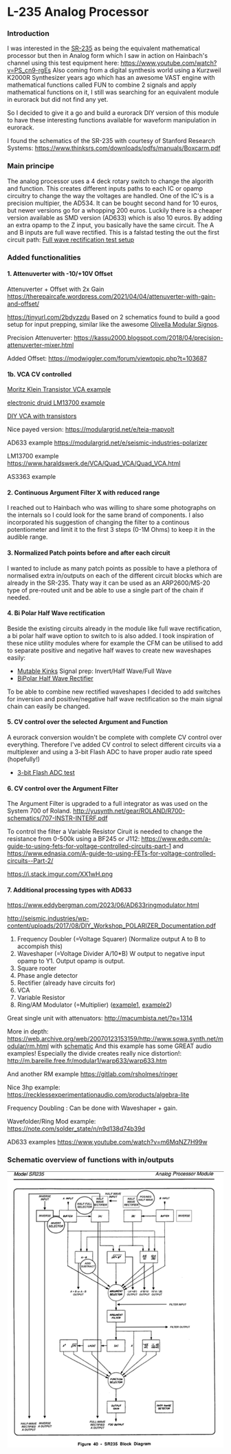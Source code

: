 # L-235 Analog Processor ##

### Introduction ###
I was interested in the [SR-235](https://www.thinksrs.com/images/instr/boxcar/SR235_FPlg.jpg) as being the equivalent mathematical processor but then in Analog form which I saw in action on Hainbach's channel using this test equipment here: https://www.youtube.com/watch?v=PS_cn9-rgEs 
Also coming from a digital synthesis world using a Kurzweil K2000R Synthesizer years ago which has an awesome VAST engine with mathematical functions called FUN to combine 2 signals and apply mathematical functions on it, I still was searching for an equivalent module in eurorack but did not find any yet.

So I decided to give it a go and build a eurorack DIY version of this module to have these interesting functions available for waveform manipulation in eurorack.

I found the schematics of the SR-235 with courtesy of Stanford Research Systems:
https://www.thinksrs.com/downloads/pdfs/manuals/Boxcarm.pdf


### Main principe ###

The analog processor uses a 4 deck rotary switch to change the algorith and function. This creates different inputs paths to each IC or opamp circuitry to change the way the voltages are handled. One of the IC's is a precision multipier, the AD534. It can be bought second hand for 10 euros, but newer versions go for a whopping 200 euros. Luckily there is a cheaper version available as SMD version (AD633) which is also 10 euros. By adding an extra opamp to the Z input, you basically have the same circuit. 
The A and B inputs are full wave rectified. This is a falstad testing the out the first circuit path: [Full wave rectification test setup](https://tinyurl.com/27wkvqkx)

### Added functionalities ###

#### 1. Attenuverter with -10/+10V Offset 

Attenuverter + Offset with 2x Gain
https://therepaircafe.wordpress.com/2021/04/04/attenuverter-with-gain-and-offset/

https://tinyurl.com/2bdyzzdu
Based on 2 schematics found to build a good setup for input prepping, similar like the awesome [Olivella Modular Signos](https://www.olivellamodular.com/signos.html).

Precision Attenuverter:
https://kassu2000.blogspot.com/2018/04/precision-attenuverter-mixer.html

Added Offset:
https://modwiggler.com/forum/viewtopic.php?t=103687

#### 1b. VCA CV controlled ####
[Moritz Klein Transistor VCA example](https://www.falstad.com/circuit/circuitjs.html?ctz=CQAgjCAMB0l3BWEAmAzNALAdkggnMmAGxFYKSpKkhIao0CmAtGGAFAAu4yAHOBhnBYi-QZHAgm6YWErIE+IpGQY8RMdATIixMBj1xUyLPTBwQAEwYAzAIYBXADYdOKHnz2CV4z1AlToIjxyIh5IMGMcSB0kGC0eUKxkXnxcLCxBM3ErOycXACchEQwPYUkjPyz4NkLvEBKUDHEpZEr4ODYAJRRIPiZ1Hr7WVvFxJu4-Uc02AHdByQHkXvKR2fmWopWoNaW+irqNyC76jwEt33F6JfFYyem5sDKGx5Ew7Yeyt5fuPiO5uoadQivzYthAqFCIAGGAGAzwExYrSq8HBgTAPFYJgxqDw6SS9HQOjCPAyyDwj2iPAQWHA7SOhVQkEEDQhfAaPnaNXBTJAb1ZvNGtOqAHNwZCNvz+mJ3mK+HzIcCZTDMrx6rCxKDwMViFqxjqPK1EUL2lBYPAwLi8LigqgjIlVRzOYUdU1mg1XX5rtUHsVzDq5NtnSIA8RLlo-LbvbrweHQ-UdUcAPI0VWwlRQ6VHbouiougaC8aCqYINbfONlggyiutXbgSv0k6iH5Nx3VZ2q3yK2uOtiirvLLvp0Zc-mK5XNsZRDoM8UVfns+pTo4AD3qkj0tB064wrUEEJAAGUAJIAWQACgAZACiAB0AM4AFU6AEEAHLHg8PxOde8ANQAws+bCriwkDwhC8JMGUqBJGu6b-r+wGSJW5IoEgeDMo0h5HgA4q+z4XveR6vjsyz6CIcbkYG8wWjWZEJsaRyirwpxeO4mzDv84xxkC9ZrIyzJ8ACIJzAJAqbG8RyPIa7rmEwaj1OY4g0hEExFpoIC-gA9s4tjCgwpEeJWvGrIU44DPEGZtB0WkoPQvzcGSNzQHgYSuTiEJgWSdCmualRsEAA)

[electronic druid LM13700 example](https://electricdruid.net/wp-content/uploads/2020/04/EurorackVintageVCA-scaled.jpg)

[DIY VCA with transistors](https://sound-au.com/project213.htm)

Nice payed version: https://modulargrid.net/e/teia-mapvolt

AD633 example
https://modulargrid.net/e/seismic-industries-polarizer

LM13700 example
https://www.haraldswerk.de/VCA/Quad_VCA/Quad_VCA.html

AS3363 example


#### 2. Continuous Argument Filter X with reduced range ####
I reached out to Hainbach who was willing to share some photographs on the internals so I could look for the same brand of components.
I also incorporated his suggestion of changing the filter to a continous potentiometer and limit it to the first 3 steps (0-1M Ohms) to keep it in the audible range.

#### 3. Normalized Patch points before and after each circuit #### 
I wanted to include as many patch points as possible to have a plethora of normalised extra in/outputs on each of the different circuit blocks which are already in the SR-235. Thaty way it can be used as an ARP2600/MS-20 type of pre-routed unit and be able to use a single part of the chain if needed.

#### 4. Bi Polar Half Wave rectification ####
Beside the existing circuits already in the module like full wave rectification, a bi polar half wave option to switch to is also added.
I took inspiration of these nice utility modules where for example the CFM can be utilised to add to separate positive and negative half waves to create new waveshapes easily:
- [Mutable Kinks](https://pichenettes.github.io/mutable-instruments-documentation/modules/kinks/) Signal prep: Invert/Half Wave/Full Wave
- [BiPolar Half Wave Rectifier](http://www.cfmodular.com/BHWR)

To be able to combine new rectified waveshapes I decided to add switches for inversion and positive/negative half wave rectification so the main signal chain can easily be changed.

#### 5. CV control over the selected Argument and Function
A eurorack conversion wouldn't be complete with complete CV control over everything. Therefore I've added CV control to select different circuits via a multiplexer and using a 3-bit Flash ADC to have proper audio rate speed (hopefully!)
- [3-bit Flash ADC test](https://tinyurl.com/2b6dmdgn)

#### 6. CV control over the Argument Filter ####
The Argument Filter is upgraded to a full integrator as was used on the System 700 of Roland.
http://yusynth.net/gear/ROLAND/R700-schematics/707-INSTR-INTERF.pdf

To control the filter a Variable Resistor Ciruit is needed to change the resistance from 0-500k using a BF245 or J112:
https://www.edn.com/a-guide-to-using-fets-for-voltage-controlled-circuits-part-1
and
https://www.ednasia.com/A-guide-to-using-FETs-for-voltage-controlled-circuits--Part-2/ 

https://i.stack.imgur.com/XX1wH.png


#### 7. Additional processing types with AD633 ####


https://www.eddybergman.com/2023/06/AD633ringmodulator.html

http://seismic.industries/wp-content/uploads/2017/08/DIY_Workshop_POLARIZER_Documentation.pdf

1. Frequency Doubler (=Voltage Squarer) (Normalize output A to B to accompish this)
2. Waveshaper (=Voltage Divider A/10*B) W output to negative input opamp to Y1. Output opamp is output. 
4. Square rooter
5. Phase angle detector
6. Rectifier (already have circuits for)
7. VCA 
8. Variable Resistor
10. Ring/AM Modulator (=Multiplier) ([example1](https://musicfromouterspace.com/analogsynth_new/THE_CAVE/Ring%20Mod%20Old%20Design%20I/RingModulator.htm), [example2](https://musicfromouterspace.com/index.php?MAINTAB=SYNTHDIY&VPW=1352&VPH=697))

Great single unit with attenuators:
http://macumbista.net/?p=1314

More in depth:
https://web.archive.org/web/20070123153159/http://www.sowa.synth.net/modular/rm.html
with [schematic](https://web.archive.org/web/20070121113438/http://www.sowa.synth.net/modular/m_rm.gif)
And this example has some GREAT audio examples! Especially the divide creates really nice distortion!:
http://m.bareille.free.fr/modular1/warp633/warp633.htm

And another RM example
https://gitlab.com/rsholmes/ringer

Nice 3hp example:
https://recklessexperimentationaudio.com/products/algebra-lite

Frequency Doubling : Can be done with Waveshaper + gain.

Wavefolder/Ring Mod example:
https://note.com/solder_state/n/n9d138d74b39d

AD633 examples
https://www.youtube.com/watch?v=m6MqNZ7H99w

### Schematic overview of functions with in/outputs ###
![Image](Images/SR-235-Additions.png)